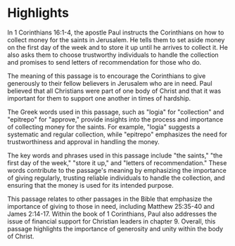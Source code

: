 # Highlights

In 1 Corinthians 16:1-4, the apostle Paul instructs the Corinthians on how to collect money for the saints in Jerusalem. He tells them to set aside money on the first day of the week and to store it up until he arrives to collect it. He also asks them to choose trustworthy individuals to handle the collection and promises to send letters of recommendation for those who do.

The meaning of this passage is to encourage the Corinthians to give generously to their fellow believers in Jerusalem who are in need. Paul believed that all Christians were part of one body of Christ and that it was important for them to support one another in times of hardship.

The Greek words used in this passage, such as "logia" for "collection" and "epitrepo" for "approve," provide insights into the process and importance of collecting money for the saints. For example, "logia" suggests a systematic and regular collection, while "epitrepo" emphasizes the need for trustworthiness and approval in handling the money.

The key words and phrases used in this passage include "the saints," "the first day of the week," "store it up," and "letters of recommendation." These words contribute to the passage's meaning by emphasizing the importance of giving regularly, trusting reliable individuals to handle the collection, and ensuring that the money is used for its intended purpose.

This passage relates to other passages in the Bible that emphasize the importance of giving to those in need, including Matthew 25:35-40 and James 2:14-17. Within the book of 1 Corinthians, Paul also addresses the issue of financial support for Christian leaders in chapter 9. Overall, this passage highlights the importance of generosity and unity within the body of Christ.

